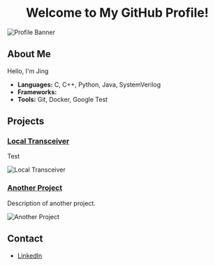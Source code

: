 <h1 align="center">Welcome to My GitHub Profile!</h1>

![Profile Banner](https://your-image-url.com/banner.png)

## About Me
Hello, I'm Jing 

- **Languages:** C, C++, Python, Java, SystemVerilog
- **Frameworks:** 
- **Tools:** Git, Docker, Google Test

## Projects
### [Local Transceiver](https://github.com/yourusername/local-transceiver)
Test

![Local Transceiver](https://your-image-url.com/local-transceiver.png)

### [Another Project](https://github.com/yourusername/another-project)
Description of another project.

![Another Project](https://your-image-url.com/another-project.png)

## Contact
- [LinkedIn](https://www.linkedin.com/in/jngm/)
